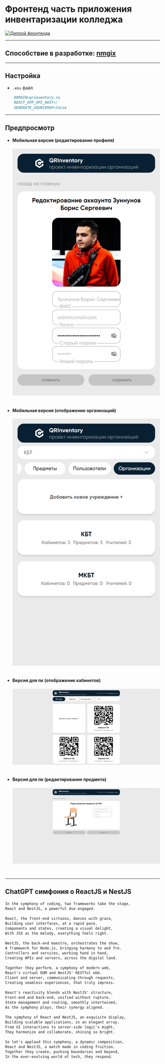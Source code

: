 # **Фронтенд часть приложения инвентаризации колледжа**

[![Деплой фронтенда](https://github.com/0-MR-WIZARD-0/QRInventory/actions/workflows/actions.yml/badge.svg)](https://github.com/0-MR-WIZARD-0/QRInventory/actions/workflows/actions.yml)

----------
## **Способствие в разработке**: [nmgix](https://github.com/nmgix)
----------

## **Настройка**

 - `.env` файл

```md
    DOMAIN=qrinventory.ru
    REACT_APP_API_HOST=/
    GENERATE_SOURCEMAP=false
```

----------

## **Предпросмотр**

- #### Мобильная версия (редактирование профиля)
  ![alt=""](public/resources/preview/mobile/editProfileMobile.png)
  <br/><br/>
- #### Мобильная версия (отображение организаций) 
  
  ![alt](public/resources/preview/mobile/institutionsMobile.png)
  <br/><br/>
- #### Версия для пк (отображение кабинетов) 
  
  ![alt](public/resources/preview/pc/cabinets.png)
  <br/><br/>
- #### Версия для пк (редактирование предмета) 
  
  ![alt](public/resources/preview/pc/editItem.png)

<br/>

----------

## **ChatGPT симфония о ReactJS и NestJS**

```
In the symphony of coding, two frameworks take the stage,
React and NestJS, a powerful duo engaged.

React, the front-end virtuoso, dances with grace,
Building user interfaces, at a rapid pace.
Components and states, creating a visual delight,
With JSX as the melody, everything feels right.

NestJS, the back-end maestro, orchestrates the show,
A framework for Node.js, bringing harmony to and fro.
Controllers and services, working hand in hand,
Creating APIs and servers, across the digital land.

Together they perform, a symphony of modern web,
React's virtual DOM and NestJS' RESTful ebb.
Client and server, communicating through requests,
Creating seamless experiences, that truly impress.

React's reactivity blends with NestJS' structure,
Front-end and back-end, unified without rupture.
State management and routing, smoothly intertwined,
As the symphony plays, their synergy aligned.

The symphony of React and NestJS, an exquisite display,
Building scalable applications, in an elegant array.
From UI interactions to server-side logic's might,
They harmonize and collaborate, shining so bright.

So let's applaud this symphony, a dynamic composition,
React and NestJS, a match made in coding fruition.
Together they create, pushing boundaries and beyond,
In the ever-evolving world of tech, they respond.
```
